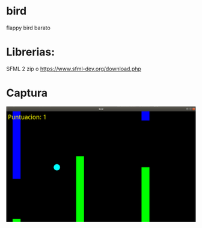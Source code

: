 # bird
flappy bird barato

# Librerias:
  SFML 2
  zip
  o
  https://www.sfml-dev.org/download.php
  
# Captura
  
  <img src="images/bird.png">
